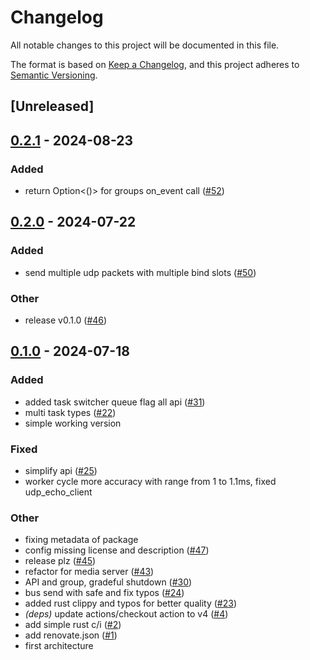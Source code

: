 # Changelog
All notable changes to this project will be documented in this file.

The format is based on [Keep a Changelog](https://keepachangelog.com/en/1.0.0/),
and this project adheres to [Semantic Versioning](https://semver.org/spec/v2.0.0.html).

## [Unreleased]

## [0.2.1](https://github.com/8xFF/sans-io-runtime/compare/v0.2.0...v0.2.1) - 2024-08-23

### Added
- return Option<()> for groups on_event call ([#52](https://github.com/8xFF/sans-io-runtime/pull/52))

## [0.2.0](https://github.com/8xFF/sans-io-runtime/compare/v0.1.0...v0.2.0) - 2024-07-22

### Added
- send multiple udp packets with multiple bind slots ([#50](https://github.com/8xFF/sans-io-runtime/pull/50))

### Other
- release v0.1.0 ([#46](https://github.com/8xFF/sans-io-runtime/pull/46))

## [0.1.0](https://github.com/8xFF/sans-io-runtime/releases/tag/v0.1.0) - 2024-07-18

### Added
- added task switcher queue flag all api ([#31](https://github.com/8xFF/sans-io-runtime/pull/31))
- multi task types ([#22](https://github.com/8xFF/sans-io-runtime/pull/22))
- simple working version

### Fixed
- simplify api ([#25](https://github.com/8xFF/sans-io-runtime/pull/25))
- worker cycle more accuracy with range from 1 to 1.1ms, fixed udp_echo_client

### Other
- fixing metadata of package
- config missing license and description ([#47](https://github.com/8xFF/sans-io-runtime/pull/47))
- release plz ([#45](https://github.com/8xFF/sans-io-runtime/pull/45))
- refactor for media server ([#43](https://github.com/8xFF/sans-io-runtime/pull/43))
- API and group, gradeful shutdown ([#30](https://github.com/8xFF/sans-io-runtime/pull/30))
- bus send with safe and fix typos ([#24](https://github.com/8xFF/sans-io-runtime/pull/24))
- added rust clippy and typos for better quality ([#23](https://github.com/8xFF/sans-io-runtime/pull/23))
- *(deps)* update actions/checkout action to v4 ([#4](https://github.com/8xFF/sans-io-runtime/pull/4))
- add simple rust c/i ([#2](https://github.com/8xFF/sans-io-runtime/pull/2))
- add renovate.json ([#1](https://github.com/8xFF/sans-io-runtime/pull/1))
- first architecture
